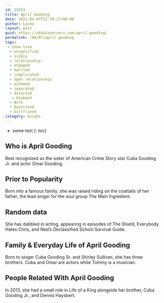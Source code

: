 ```yaml
---
id: 19253
title: April Gooding
date: 2021-04-07T22:39:17+00:00
author: Laima
layout: post
guid: https://ukdataservers.com/april-gooding/
permalink: /04/07/april-gooding
tags:
 - show love
  - unspecified
  - single
  - relationship
  - engaged
  - married
  - complicated
  - open relationship
  - widowed
  - separated
  - divorced
   - Husband
  - Wife
  - Boyfriend
  - Girlfriend
category: Guides
---
```


* some text
{: toc}


## Who is April Gooding
                  
                  
                  
Best recognized as the sister of American Crime Story star Cuba Gooding Jr. and actor Omar Gooding. 
                  
              
            
              
            
                
                
                
## Prior to Popularity
                  
                  
                  
Born into a famous family, she was raised riding on the coattails of her father, the lead singer for the soul group The Main Ingredient. 
                  
              
            
              
            
                
                
                
## Random data
                  
                  
                  
She has dabbled in acting, appearing in episodes of The Shield, Everybody Hates Chris, and Ned&#8217;s Declassified School Survival Guide. 
                  
              
            
              
            
                
                
                
## Family & Everyday Life of April Gooding
                  
                  
                  
Born to singer Cuba Gooding Sr. and Shirley Sullivan, she has three brothers. Cuba and Omar are actors while Tommy is a musician. 
                  
              
            
              
            
                
                
                
## People Related With April Gooding
                  
                  
                  
In 2013, she had a small role in Life of a King alongside her brother, Cuba Gooding Jr., and Dennis Haysbert. 
                  
              
            
              
            
                
              
            
              
              
            
            
              
            
          
          
          